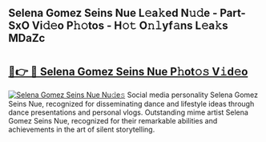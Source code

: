 ## Selena Gomez Seins Nue L𝚎a𝚔ed N𝚞𝚍e - Part-SxO Vi𝚍𝚎o P𝚑𝚘tos - H𝚘𝚝 O𝚗𝚕yf𝚊ns L𝚎a𝚔s MDaZc

# <h2><a href="http://kf08khw.oniu.top/?m=Selena+Gomez+Seins+Nue">🔗👉 🔴 Selena Gomez Seins Nue P𝚑ot𝚘𝚜 V𝚒d𝚎o</a></h2>

[![Selena Gomez Seins Nue Nu𝚍e𝚜](https://i.imgur.com/0qMVB7G.gif)](http://kf08khw.oniu.top/?m=Selena+Gomez+Seins+Nue)
Social media personality Selena Gomez Seins Nue, recognized for disseminating dance and lifestyle ideas through dance presentations and personal vlogs. Outstanding mime artist Selena Gomez Seins Nue, recognized for their remarkable abilities and achievements in the art of silent storytelling.  
